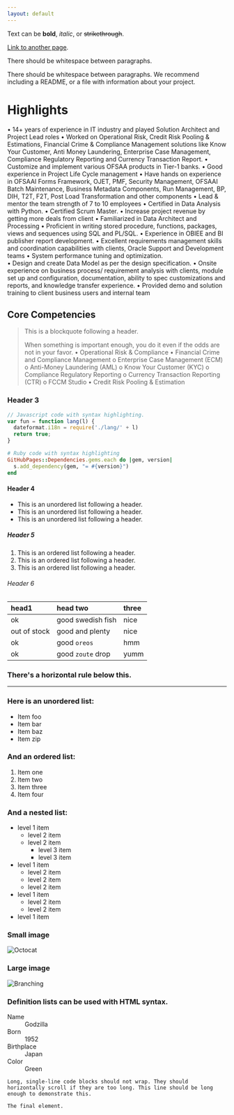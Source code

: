 ```yaml
---
layout: default
---
```


Text can be **bold**, _italic_, or ~~strikethrough~~.

[Link to another page](./another-page.html).

There should be whitespace between paragraphs.

There should be whitespace between paragraphs. We recommend including a README, or a file with information about your project.

# Highlights

 •	14+ years of experience in IT industry and played Solution Architect and Project Lead roles
 •	Worked on Operational Risk, Credit Risk Pooling & Estimations, Financial Crime & Compliance Management solutions like Know Your Customer, Anti Money Laundering, Enterprise Case Management, Compliance Regulatory Reporting and Currency Transaction Report.
 •	Customize and implement various OFSAA products in Tier-1 banks.
 •	Good experience in Project Life Cycle management
 •	Have hands on experience in OFSAAI Forms Framework, OJET, PMF, Security Management, OFSAAI Batch Maintenance, Business Metadata Components, Run Management, BP, DIH, T2T, F2T, Post Load Transformation and other components
 •	Lead & mentor the team strength of 7 to 10 employees
 •	Certified in Data Analysis with Python.
 •	Certified Scrum Master.
 •	Increase project revenue by getting more deals from client
 •	Familiarized in Data Architect and Processing
•	Proficient in writing stored procedure, functions, packages, views and sequences using SQL and PL/SQL. 
•	Experience in OBIEE and BI publisher report development.
•	Excellent requirements management skills and coordination capabilities with clients, Oracle Support and Development teams
•	System performance tuning and optimization.  
•	Design and create Data Model as per the design specification.
•	Onsite experience on business process/ requirement analysis with clients, module set up and configuration, documentation, ability to spec customizations and reports, and knowledge transfer experience.
•	Provided demo and solution training to client business users and internal team


## Core Competencies

> This is a blockquote following a header.
>
> When something is important enough, you do it even if the odds are not in your favor.
•	Operational Risk & Compliance
•	Financial Crime and Compliance Management
    o	Enterprise Case Management (ECM)
    o	Anti-Money Laundering (AML)
    o	Know Your Customer (KYC)
    o	Compliance Regulatory Reporting
    o	Currency Transaction Reporting (CTR)
    o	FCCM Studio
•	Credit Risk Pooling & Estimation

### Header 3

```js
// Javascript code with syntax highlighting.
var fun = function lang(l) {
  dateformat.i18n = require('./lang/' + l)
  return true;
}
```

```ruby
# Ruby code with syntax highlighting
GitHubPages::Dependencies.gems.each do |gem, version|
  s.add_dependency(gem, "= #{version}")
end
```

#### Header 4

*   This is an unordered list following a header.
*   This is an unordered list following a header.
*   This is an unordered list following a header.

##### Header 5

1.  This is an ordered list following a header.
2.  This is an ordered list following a header.
3.  This is an ordered list following a header.

###### Header 6

| head1        | head two          | three |
|:-------------|:------------------|:------|
| ok           | good swedish fish | nice  |
| out of stock | good and plenty   | nice  |
| ok           | good `oreos`      | hmm   |
| ok           | good `zoute` drop | yumm  |

### There's a horizontal rule below this.

* * *

### Here is an unordered list:

*   Item foo
*   Item bar
*   Item baz
*   Item zip

### And an ordered list:

1.  Item one
1.  Item two
1.  Item three
1.  Item four

### And a nested list:

- level 1 item
  - level 2 item
  - level 2 item
    - level 3 item
    - level 3 item
- level 1 item
  - level 2 item
  - level 2 item
  - level 2 item
- level 1 item
  - level 2 item
  - level 2 item
- level 1 item

### Small image

![Octocat](https://github.githubassets.com/images/icons/emoji/octocat.png)

### Large image

![Branching](https://guides.github.com/activities/hello-world/branching.png)


### Definition lists can be used with HTML syntax.

<dl>
<dt>Name</dt>
<dd>Godzilla</dd>
<dt>Born</dt>
<dd>1952</dd>
<dt>Birthplace</dt>
<dd>Japan</dd>
<dt>Color</dt>
<dd>Green</dd>
</dl>

```
Long, single-line code blocks should not wrap. They should horizontally scroll if they are too long. This line should be long enough to demonstrate this.
```

```
The final element.
```
